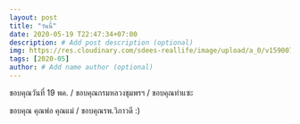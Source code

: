 ```yaml
---
layout: post
title: "วันนี้"
date: 2020-05-19 T22:47:34+07:00
description: # Add post description (optional)
img: https://res.cloudinary.com/sdees-reallife/image/upload/a_0/v1590073463/IMG_2150.jpg # Add image post (optional)
tags: [2020-05]
author: # Add name author (optional)
---
```

ขอบคุณวันที่ 19 พค. / ขอบคุณกรมหลวงชุมพรฯ / ขอบคุณท่าแซะ

<i class="fa fa-child" style="color:plum"></i>

ขอบคุณ คุณพ่อ คุณแม่ / ขอบคุณรพ.วิภาวดี :)
